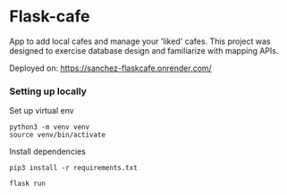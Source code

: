 # Flask-cafe

App to add local cafes and manage your 'liked' cafes.
This project was designed to exercise database design and familiarize with mapping APIs.

Deployed on: https://sanchez-flaskcafe.onrender.com/

### Setting up locally

Set up virtual env

  `python3 -m venv venv`  
  `source venv/bin/activate`

Install dependencies

  `pip3 install -r requirements.txt`

  `flask run`
